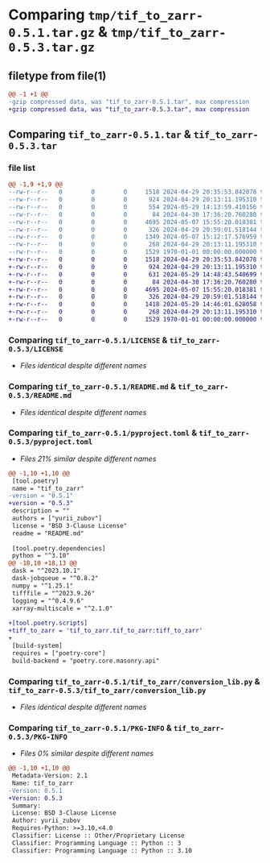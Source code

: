 # Comparing `tmp/tif_to_zarr-0.5.1.tar.gz` & `tmp/tif_to_zarr-0.5.3.tar.gz`

## filetype from file(1)

```diff
@@ -1 +1 @@
-gzip compressed data, was "tif_to_zarr-0.5.1.tar", max compression
+gzip compressed data, was "tif_to_zarr-0.5.3.tar", max compression
```

## Comparing `tif_to_zarr-0.5.1.tar` & `tif_to_zarr-0.5.3.tar`

### file list

```diff
@@ -1,9 +1,9 @@
--rw-r--r--   0        0        0     1518 2024-04-29 20:35:53.842078 tif_to_zarr-0.5.1/LICENSE
--rw-r--r--   0        0        0      924 2024-04-29 20:13:11.195310 tif_to_zarr-0.5.1/README.md
--rw-r--r--   0        0        0      554 2024-05-29 14:13:59.410156 tif_to_zarr-0.5.1/pyproject.toml
--rw-r--r--   0        0        0       84 2024-04-30 17:36:20.760280 tif_to_zarr-0.5.1/tif_to_zarr/__init__.py
--rw-r--r--   0        0        0     4695 2024-05-07 15:55:20.018381 tif_to_zarr-0.5.1/tif_to_zarr/conversion_lib.py
--rw-r--r--   0        0        0      326 2024-04-29 20:59:01.518144 tif_to_zarr-0.5.1/tif_to_zarr/n5_attrs_template.json
--rw-r--r--   0        0        0     1349 2024-05-07 15:12:17.576959 tif_to_zarr-0.5.1/tif_to_zarr/tif_to_zarr.py
--rw-r--r--   0        0        0      268 2024-04-29 20:13:11.195310 tif_to_zarr-0.5.1/tif_to_zarr/zarr_attrs_template.json
--rw-r--r--   0        0        0     1529 1970-01-01 00:00:00.000000 tif_to_zarr-0.5.1/PKG-INFO
+-rw-r--r--   0        0        0     1518 2024-04-29 20:35:53.842078 tif_to_zarr-0.5.3/LICENSE
+-rw-r--r--   0        0        0      924 2024-04-29 20:13:11.195310 tif_to_zarr-0.5.3/README.md
+-rw-r--r--   0        0        0      631 2024-05-29 14:48:43.540699 tif_to_zarr-0.5.3/pyproject.toml
+-rw-r--r--   0        0        0       84 2024-04-30 17:36:20.760280 tif_to_zarr-0.5.3/tif_to_zarr/__init__.py
+-rw-r--r--   0        0        0     4695 2024-05-07 15:55:20.018381 tif_to_zarr-0.5.3/tif_to_zarr/conversion_lib.py
+-rw-r--r--   0        0        0      326 2024-04-29 20:59:01.518144 tif_to_zarr-0.5.3/tif_to_zarr/n5_attrs_template.json
+-rw-r--r--   0        0        0     1418 2024-05-29 14:46:01.628058 tif_to_zarr-0.5.3/tif_to_zarr/tif_to_zarr.py
+-rw-r--r--   0        0        0      268 2024-04-29 20:13:11.195310 tif_to_zarr-0.5.3/tif_to_zarr/zarr_attrs_template.json
+-rw-r--r--   0        0        0     1529 1970-01-01 00:00:00.000000 tif_to_zarr-0.5.3/PKG-INFO
```

### Comparing `tif_to_zarr-0.5.1/LICENSE` & `tif_to_zarr-0.5.3/LICENSE`

 * *Files identical despite different names*

### Comparing `tif_to_zarr-0.5.1/README.md` & `tif_to_zarr-0.5.3/README.md`

 * *Files identical despite different names*

### Comparing `tif_to_zarr-0.5.1/pyproject.toml` & `tif_to_zarr-0.5.3/pyproject.toml`

 * *Files 21% similar despite different names*

```diff
@@ -1,10 +1,10 @@
 [tool.poetry]
 name = "tif_to_zarr"
-version = "0.5.1"
+version = "0.5.3"
 description = ""
 authors = ["yurii_zubov"]
 license = "BSD 3-Clause License"
 readme = "README.md"
 
 [tool.poetry.dependencies]
 python = "^3.10"
@@ -18,10 +18,13 @@
 dask = "^2023.10.1"
 dask-jobqueue = "^0.8.2"
 numpy = "^1.25.1"
 tifffile = "^2023.9.26"
 logging = "^0.4.9.6"
 xarray-multiscale = "^2.1.0"
 
+[tool.poetry.scripts]
+tiff_to_zarr = 'tif_to_zarr.tif_to_zarr:tiff_to_zarr'
+
 [build-system]
 requires = ["poetry-core"]
 build-backend = "poetry.core.masonry.api"
```

### Comparing `tif_to_zarr-0.5.1/tif_to_zarr/conversion_lib.py` & `tif_to_zarr-0.5.3/tif_to_zarr/conversion_lib.py`

 * *Files identical despite different names*

### Comparing `tif_to_zarr-0.5.1/PKG-INFO` & `tif_to_zarr-0.5.3/PKG-INFO`

 * *Files 0% similar despite different names*

```diff
@@ -1,10 +1,10 @@
 Metadata-Version: 2.1
 Name: tif_to_zarr
-Version: 0.5.1
+Version: 0.5.3
 Summary: 
 License: BSD 3-Clause License
 Author: yurii_zubov
 Requires-Python: >=3.10,<4.0
 Classifier: License :: Other/Proprietary License
 Classifier: Programming Language :: Python :: 3
 Classifier: Programming Language :: Python :: 3.10
```

